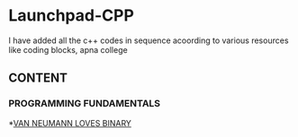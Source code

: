 # Launchpad-CPP
I have added all the c++ codes in sequence acoording to various resources like coding blocks, apna college

## CONTENT

### PROGRAMMING FUNDAMENTALS
*[VAN NEUMANN LOVES BINARY](Launchpad-CPP/Fundamentals/Van_Neumann_loves_Binary.cpp)


